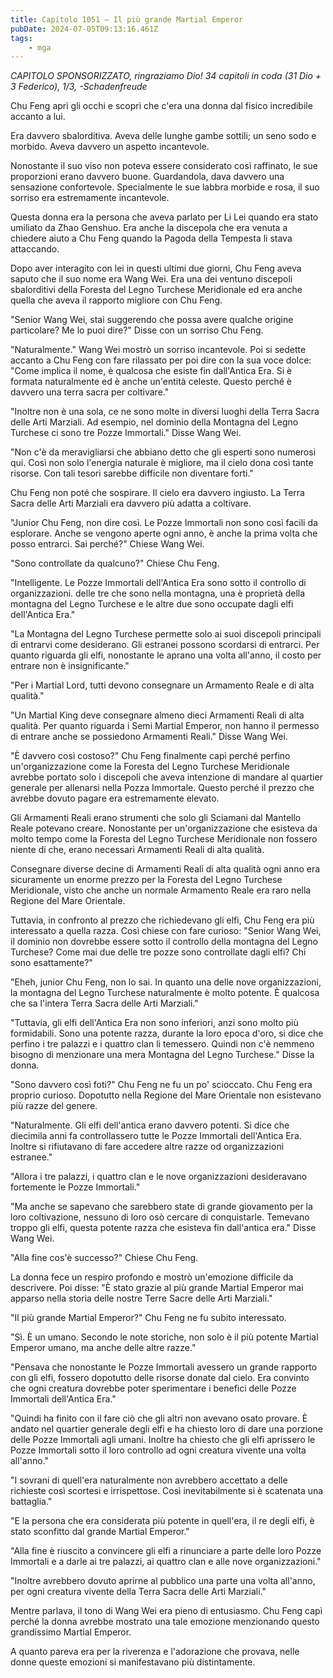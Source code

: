 ```yaml
---
title: Capitolo 1051 – Il più grande Martial Emperor
pubDate: 2024-07-05T09:13:16.461Z
tags:
    - mga
---
```



<em>CAPITOLO SPONSORIZZATO, ringraziamo Dio!
34 capitoli in coda (31 Dio + 3 Federico), 1/3,
-Schadenfreude</em>


Chu Feng aprì gli occhi e scoprì che c'era una donna dal fisico incredibile accanto a lui.


Era davvero sbalorditiva. Aveva delle lunghe gambe sottili; un seno sodo e morbido. Aveva davvero un aspetto incantevole.


Nonostante il suo viso non poteva essere considerato così raffinato, le sue proporzioni erano davvero buone. Guardandola, dava davvero una sensazione confortevole. Specialmente le sue labbra morbide e rosa, il suo sorriso era estremamente incantevole.


Questa donna era la persona che aveva parlato per Li Lei quando era stato umiliato da Zhao Genshuo. Era anche la discepola che era venuta a chiedere aiuto a Chu Feng quando la Pagoda della Tempesta li stava attaccando.


Dopo aver interagito con lei in questi ultimi due giorni, Chu Feng aveva saputo che il suo nome era Wang Wei. Era una dei ventuno discepoli sbalorditivi della Foresta del Legno Turchese Meridionale ed era anche quella che aveva il rapporto migliore con Chu Feng.


"Senior Wang Wei, stai suggerendo che possa avere qualche origine particolare? Me lo puoi dire?" Disse con un sorriso Chu Feng.


"Naturalmente." Wang Wei mostrò un sorriso incantevole. Poi si sedette accanto a Chu Feng con fare rilassato per poi dire con la sua voce dolce: "Come implica il nome, è qualcosa che esiste fin dall'Antica Era. Si è formata naturalmente ed è anche un'entità celeste. Questo perché è davvero una terra sacra per coltivare."


"Inoltre non è una sola, ce ne sono molte in diversi luoghi della Terra Sacra delle Arti Marziali. Ad esempio, nel dominio della Montagna del Legno Turchese ci sono tre Pozze Immortali." Disse Wang Wei.


"Non c'è da meravigliarsi che abbiano detto che gli esperti sono numerosi qui. Così non solo l'energia naturale è migliore, ma il cielo dona così tante risorse. Con tali tesori sarebbe difficile non diventare forti."


Chu Feng non poté che sospirare. Il cielo era davvero ingiusto. La Terra Sacra delle Arti Marziali era davvero più adatta a coltivare.


"Junior Chu Feng, non dire così. Le Pozze Immortali non sono così facili da esplorare. Anche se vengono aperte ogni anno, è anche la prima volta che posso entrarci. Sai perché?" Chiese Wang Wei.


"Sono controllate da qualcuno?" Chiese Chu Feng.


"Intelligente. Le Pozze Immortali dell'Antica Era sono sotto il controllo di organizzazioni. delle tre che sono nella montagna, una è proprietà della montagna del Legno Turchese e le altre due sono occupate dagli elfi dell'Antica Era."


"La Montagna del Legno Turchese permette solo ai suoi discepoli principali di entrarvi come desiderano. Gli estranei possono scordarsi di entrarci. Per quanto riguarda gli elfi, nonostante le aprano una volta all'anno, il costo per entrare non è insignificante."


"Per i Martial Lord, tutti devono consegnare un Armamento Reale e di alta qualità."


"Un Martial King deve consegnare almeno dieci Armamenti Reali di alta qualità. Per quanto riguarda i Semi Martial Emperor, non hanno il permesso di entrare anche se possiedono Armamenti Reali." Disse Wang Wei.


"È davvero così costoso?" Chu Feng finalmente capì perché perfino un'organizzazione come la Foresta del Legno Turchese Meridionale avrebbe portato solo i discepoli che aveva intenzione di mandare al quartier generale per allenarsi nella Pozza Immortale. Questo perché il prezzo che avrebbe dovuto pagare era estremamente elevato.


Gli Armamenti Reali erano strumenti che solo gli Sciamani dal Mantello Reale potevano creare. Nonostante per un'organizzazione che esisteva da molto tempo come la Foresta del Legno Turchese Meridionale non fossero niente di che, erano necessari Armamenti Reali di alta qualità.


Consegnare diverse decine di Armamenti Reali di alta qualità ogni anno era sicuramente un enorme prezzo per la Foresta del Legno Turchese Meridionale, visto che anche un normale Armamento Reale era raro nella Regione del Mare Orientale.


Tuttavia, in confronto al prezzo che richiedevano gli elfi, Chu Feng era più interessato a quella razza. Così chiese con fare curioso: "Senior Wang Wei, il dominio non dovrebbe essere sotto il controllo della montagna del Legno Turchese? Come mai due delle tre pozze sono controllate dagli elfi? Chi sono esattamente?"


"Eheh, junior Chu Feng, non lo sai. In quanto una delle nove organizzazioni, la montagna del Legno Turchese naturalmente è molto potente. È qualcosa che sa l'intera Terra Sacra delle Arti Marziali."


"Tuttavia, gli elfi dell'Antica Era non sono inferiori, anzi sono molto più formidabili. Sono una potente razza, durante la loro epoca d'oro, si dice che perfino i tre palazzi e i quattro clan li temessero. Quindi non c'è nemmeno bisogno di menzionare una mera Montagna del Legno Turchese." Disse la donna.


"Sono davvero così foti?" Chu Feng ne fu un po' scioccato. Chu Feng era proprio curioso. Dopotutto nella Regione del Mare Orientale non esistevano più razze del genere.


"Naturalmente. Gli elfi dell'antica erano davvero potenti. Si dice che diecimila anni fa controllassero tutte le Pozze Immortali dell'Antica Era. Inoltre si rifiutavano di fare accedere altre razze od organizzazioni estranee."


"Allora i tre palazzi, i quattro clan e le nove organizzazioni desideravano fortemente le Pozze Immortali."


"Ma anche se sapevano che sarebbero state di grande giovamento per la loro coltivazione, nessuno di loro osò cercare di conquistarle. Temevano troppo gli elfi, questa potente razza che esisteva fin dall'antica era." Disse Wang Wei.


"Alla fine cos'è successo?" Chiese Chu Feng.


La donna fece un respiro profondo e mostrò un'emozione difficile da descrivere. Poi disse: "È stato grazie al più grande Martial Emperor mai apparso nella storia delle nostre Terre Sacre delle Arti Marziali."


"Il più grande Martial Emperor?" Chu Feng ne fu subito interessato.


"Sì. È un umano. Secondo le note storiche, non solo è il più potente Martial Emperor umano, ma anche delle altre razze."


"Pensava che nonostante le Pozze Immortali avessero un grande rapporto con gli elfi, fossero dopotutto delle risorse donate dal cielo. Era convinto che ogni creatura dovrebbe poter sperimentare i benefici delle Pozze Immortali dell'Antica Era."


"Quindi ha finito con il fare ciò che gli altri non avevano osato provare. È andato nel quartier generale degli elfi e ha chiesto loro di dare una porzione delle Pozze Immortali agli umani. Inoltre ha chiesto che gli elfi aprissero le Pozze Immortali sotto il loro controllo ad ogni creatura vivente una volta all'anno."


"I sovrani di quell'era naturalmente non avrebbero accettato a delle richieste così scortesi e irrispettose. Così inevitabilmente si è scatenata una battaglia."


"E la persona che era considerata più potente in quell'era, il re degli elfi, è stato sconfitto dal grande Martial Emperor."


"Alla fine è riuscito a convincere gli elfi a rinunciare a parte delle loro Pozze Immortali e a darle ai tre palazzi, ai quattro clan e alle nove organizzazioni."


"Inoltre avrebbero dovuto aprirne al pubblico una parte una volta all'anno, per ogni creatura vivente della Terra Sacra delle Arti Marziali."


Mentre parlava, il tono di Wang Wei era pieno di entusiasmo. Chu Feng capì perché la donna avrebbe mostrato una tale emozione menzionando questo grandissimo Martial Emperor.


A quanto pareva era per la riverenza e l'adorazione che provava, nelle donne queste emozioni si manifestavano più distintamente.
                                


                                



